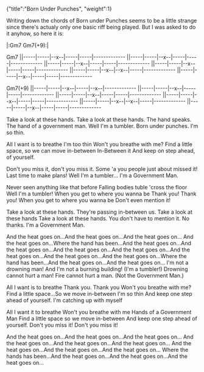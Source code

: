 {"title":"Born Under Punches",
"weight":1}


Writing down the chords of Born under Punches seems to be a little
strange since there's actualy only one basic riff being played.
But I was asked to do it anyhow, so here it is:

|:Gm7   Gm7(+9):|


Gm7
||-----|-----|--x--|-----|-----|-------------
||-----|-----|--x--|-----|-----|-------------
||-----|-----|--x--|-----|-----|-------------
||-----|-----|--x--|-----|-----|-------------
||-----|-----|--x--|--x--|-----|-------------
||-----|-----|--x--|-----|-----|-------------

Gm7(+9)
||-----|-----|--x--|-----|--x--|-------------
||-----|-----|--x--|-----|-----|-------------
||-----|-----|--x--|-----|-----|-------------
||-----|-----|--x--|-----|-----|-------------
||-----|-----|--x--|--x--|-----|-------------
||-----|-----|--x--|-----|-----|-------------


Take a look at these hands.
Take a look at these hands.
The hand speaks. The hand of a government man.
Well I'm a tumbler. Born under punches.
I'm so thin.

All I want is to breathe I'm too thin
Won't you breathe with me?
Find a little space, so we can move in-between In-Between it
And keep on step ahead, of yourself.

Don't you miss it, don't you miss it.
Some 'a you people just about missed it!
Last time to make plans!
Well I'm a tumbler...
I'm a Government Man.

Never seen anything like that before
Falling bodies tuble 'cross the floor Well I'm a tumbler!
When you get to where you wanna be Thank you! Thank you!
When you get to where you wanna be Don't even mention it!

Take a look at these hands. They're passing in-between us.
Take a look at these hands
Take a look at these hands. You don't have to mention it.
No thanks. I'm a Government Man.

And the heat goes on...And the heat goes on...And the heat goes on...
And the heat goes on...Where the hand has been...And the heat goes
on...And the heat goes on...And the heat goes on...And the heat goes
on...And the heat goes on...And the heat goes on...And the heat goes
on...Where the hand has been...And the heat goes on...And the heat
goes on...
I'm not a drowning man!
And I'm not a burning building! (I'm a tumbler!)
Drowning cannot hurt a man!
Fire cannot hurt a man. (Not the Government Man.)

All I want is to breathe Thank you. Thank you
Won't you breathe with me?
Find a little space...So we move in-between I'm so thin
And keep one step ahead of yourself. I'm catching up with myself

All I want it to breathe
Won't you breathe with me Hands of a Government Man
Find a little space so we move in-between
And keep one step ahead of yourself. Don't you miss it! Don't you
   miss it!

And the heat goes on...And the heat goes on...And the heat goes on...
And the heat goes on...And the heat goes on...And the heat goes on...
And the heat goes on...And the heat goes on...And the heat goes on...
Where the hands has been...And the heat goes on...And the heat goes
on...And the heat goes on...
